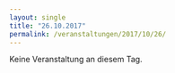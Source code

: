 ```yaml
---
layout: single
title: "26.10.2017"
permalink: /veranstaltungen/2017/10/26/
---
```


Keine Veranstaltung an diesem Tag.
